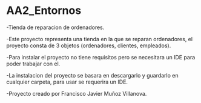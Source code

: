 # AA2_Entornos

-Tienda de reparacion de ordenadores.

-Este proyecto representa una tienda en la que se reparan ordenadores, el proyecto consta de 3 objetos (ordenadores, clientes, empleados).

-Para instalar el proyecto no tiene requisitos pero se necesitara un IDE para poder trabajar con el.

-La instalacion del proyecto se basara en descargarlo y guardarlo en cualquier carpeta, para usar se requerira un IDE.

-Proyecto creado por Francisco Javier Muñoz Villanova.
